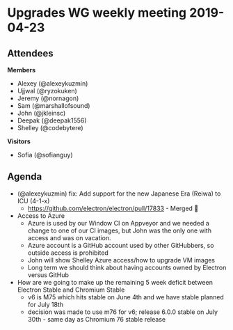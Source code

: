 # Upgrades WG weekly meeting 2019-04-23

## Attendees

**Members**

* Alexey (@alexeykuzmin)
* Ujjwal (@ryzokuken)
* Jeremy (@nornagon)
* Sam (@marshallofsound)
* John (@jkleinsc)
* Deepak (@deepak1556)
* Shelley (@codebytere)

**Visitors**

* Sofia (@sofianguy)

## Agenda

* (@alexeykuzmin) fix: Add support for the new Japanese Era (Reiwa) to ICU (4-1-x)
    - https://github.com/electron/electron/pull/17833 - Merged :tada: 
* Access to Azure
    * Azure is used by our Window CI on Appveyor and we needed a change to one of our CI images, but John was the only one with access and was on vacation.
    * Azure account is a GitHub account used by other GitHubbers, so outside access is prohibited
    * John will show Shelley Azure access/how to upgrade VM images
    * Long term we should think about having accounts owned by Electron versus GitHub
* How are we going to make up the remaining 5 week deficit between Electron Stable and Chromium Stable
    - v6 is M75 which hits stable on June 4th and we have stable planned for July 18th
    - decision was made to use m76 for v6; release 6.0.0 stable on July 30th - same day as Chromium 76 stable release
